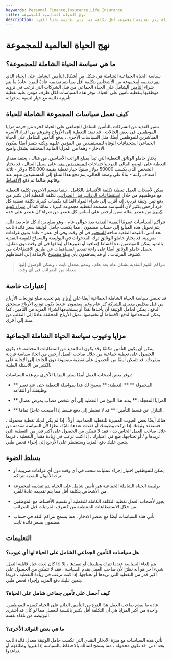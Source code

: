 ```yaml
---
keywords: Personal Finance,Insurance,Life Insurance
title: نهج الحياة العالمية للمجموعة
description: سياسة الحياة الجماعية الشاملة هي تأمين شامل على الحياة يتم تقديمه لمجموعة أقل تكلفة مما يتم تقديمه عادةً للفرد.
---
```


# نهج الحياة العالمية للمجموعة
## ما هي سياسة الحياة الشاملة للمجموعة؟

سياسة الحياة الجماعية الشاملة هي شكل من أشكال [التأمين الشامل على الحياة الذي يتم](/universallife) تقديمه لمجموعة من الأشخاص بتكلفة أقل مما يتم تقديمه عادةً للفرد. عادةً ما يتم شراء [التأمين](/lifeinsurance) الشامل على الحياة الجماعي من قبل الشركات التي ترغب في تزويد موظفيها بتغطية تأمين على الحياة. توفر هذه السياسات لكل طرف مؤمن عليه تغطية تأمينية دائمة مع خيار لتنمية مدخراته.

## كيف تعمل سياسات المجموعة الشاملة للحياة

تتميز العديد من الشركات بالتأمين الشامل الجماعي على الحياة كجزء من حزمة مزايا الموظفين. في بعض الحالات ، قد تمتد التغطية إلى الأزواج وغيرهم من أفراد الأسرة المباشرين للموظفين أيضًا. مثل السياسات الأخرى ، يدفع التأمين الشامل على الحياة الجماعي [استحقاقات الوفاة](/deathbenefit) للمستفيدين من المؤمن عليهم ولكنه يتميز أيضًا بمكون الادخار - وهما من المزايا المالية المختلفة بشكل واضح.

يختار حاملو الوثائق التغطية التي تبدأ بمبلغ الراتب الأساسي. من هناك ، يعتمد مقدار التغطية على الوضع المالي للفرد واحتياجات [المستفيدين منه](/beneficiary). على سبيل المثال ، قد يختار الشخص الذي يكسب 50000 دولار سنويًا خيار تغطية بقيمة 150.000 دولار - ثلاثة أضعاف راتبه - بناءً على وضعه الحالي. يتم دفع هذا المبلغ إلى المستفيدين منهم عند وفاتهم طالما تم دفع [الأقساط](/premium).

يمكن لأصحاب العمل تغطية تكلفة الأقساط بالكامل ، بينما يقسم الآخرون تكلفة التغطية مع موظفيهم من خلال [استقطاعات الرواتب قبل الضرائب](/payroll-deduction-plan). تكلفة التغطية أقل بكثير من دفع ثمن وثيقة فردية. إنه أقرب إلى شراء المواد الغذائية بكميات كبيرة. تكلفة تغطية كل فرد أرخص بكثير لأن السياسة مصممة لتغطية مجموعة كبيرة ، تمامًا كما أن [شراء كمية كبيرة](/volume-discount) من عنصر بقالة معين أرخص على أساس كل عنصر من شراء كل عنصر على حدة.

تتراكم السياسات عمومًا القيمة النقدية بعد حوالي عام - وهو مبلغ يزداد كل عام بعد ذلك. يتم تحويل هذه المبالغ إلى حساب مضمون ، مما يكسب حامل الوثيقة سعر فائدة ثابت بحد أدنى. القيمة النقدية متاحة [للسحب](/withdrawal) في أي وقت وفي أي عمر - عادة بدون غرامات ضريبية. قد يختار حاملو الوثائق ترك المدخرات في البوليصة والسماح للقيمة النقدية بالنمو. يمكن للموظفين بدء أقساط إضافية أو تغييرها أو إيقافها في أي وقت دون مقابل. يحصل حاملو الوثائق أيضًا على راحة تقديم المساهمات عن طريق الاقتطاعات من كشوف المرتبات ، أو قد يساهمون بأي [مبلغ مقطوع](/lump-sum-payment) بالإضافة إلى أقساطهم.

> تتراكم القيم النقدية بشكل عام بعد عام ، وتنمو بمعدل ثابت ، ويمكن الوصول إليها معفاة من الضرائب في أي وقت.

>

## إعتبارات خاصة

قد تحصل سياسة الحياة الشاملة الجماعية أيضًا على [أرباح](/dividend). يتم تحديد مبلغ توزيعات الأرباح من قبل [مجلس](/boardofdirectors) [مديري الشركة](/boardofdirectors) كل عام وغير مضمون. عندما يكون توزيع الأرباح مستحق الدفع ، يمكن لحامل الوثيقة أن يأخذها نقدًا أو يستخدمها لشراء المزيد من التأمين. كما يمكن استخدامها لدفع الأقساط أو تخفيضها. تميل الأرباح المحققة عادةً إلى التقلب من سنة إلى أخرى.

## مزايا وعيوب سياسة الحياة الشاملة الجماعية

يمكن أن يكون التأمين مكلفًا وقد يكون له العديد من المتطلبات المختلفة. قد يكون الحصول على تغطية جماعية من خلال صاحب العمل أرخص من اتخاذ سياسة فردية بمفردك. قد تتمكن أيضًا من الحصول على تغطية مضمونة دون الحاجة إلى الإجابة على الكثير من الأسئلة الطبية.

يوفر بعض أصحاب العمل أيضًا بعض المزايا الأخرى مع هذه السياسات:

- ** المحمولة ** ** التغطية: ** يسمح لك هذا بمواصلة التغطية حتى عند تغيير وظيفتك أو التقاعد.

- ** المزايا المعجلة: ** يمتد هذا النوع من التغطية إلى أي شخص مصاب بمرض عضال

- ** التنازل عن قسط التأمين: ** قد لا تضطر إلى دفع قسط إذا أصبحت عاجزًا تمامًا.

هناك أيضًا بعض العيوب المميزة للتغطية الجماعية. أولاً ، إذا لم يكن لديك تغطية محمولة ، فستفقد وثيقتك إذا تركت وظيفتك أو فقدت عندها. ثانيًا ، نظرًا لأن السياسة مقدمة من خلال صاحب العمل الخاص بك ، فقد لا تتمكن من الحصول على أكبر قدر من التغطية التي تريدها و / أو تحتاجها. ضع في اعتبارك ، إذا كنت ترغب في زيادة مقدار التغطية ، فربما يتعين عليك دفع المزيد وستضطر على الأرجح إلى إجراء فحص طبي.

## يسلط الضوء

- يمكن للموظفين اختيار إجراء عمليات سحب في أي وقت دون أي غرامات ضريبية أو ترك الأموال النقدية تتراكم.

- بوليصة الحياة الشاملة الجماعية هي تأمين شامل على الحياة يتم تقديمه لمجموعة من الأشخاص بتكلفة أقل مما يتم تقديمه عادةً للفرد.

- يجوز لأصحاب العمل تغطية التكلفة الكاملة للتغطية أو تقسيم الأقساط مع الموظفين من خلال الاستقطاعات المنتظمة من كشوف المرتبات قبل الضرائب.

- تأتي هذه السياسات أيضًا مع عنصر الادخار ، مما يسمح بتراكم النقد في حساب مضمون بسعر فائدة ثابت.

## التعليمات

### هل سياسات التأمين الجماعي الشامل على الحياة لها أي عيوب؟

يتم إلغاء السياسة عندما تترك وظيفتك أو تفقدها ، إلا إذا كان لديك خيار قابلية النقل. شيء آخر هو أنه نظرًا لأن صاحب العمل يقدم السياسة ، فقد لا تتمكن من الحصول على أكبر قدر من التغطية التي تريدها أو تحتاجها. إذا كنت ترغب في زيادة التغطية ، فربما يتعين عليك دفع المزيد وإجراء فحص طبي.

### كيف أحصل على تأمين جماعي شامل على الحياة؟

عادة ما يقدم صاحب العمل هذا النوع من التأمين الدائم على الحياة كميزة للموظفين. واحدة من أكبر المزايا هي أن التكلفة أقل بكثير بالنسبة للعميل مما لو كان قد اشترى البوليصة من تلقاء نفسه.

### ما هي بعض الفوائد الأخرى؟

تأتي هذه السياسات مع ميزة الادخار النقدي التي تكسب حامل الوثيقة معدل فائدة ثابت بحد أدنى. قد تكون محمولة ، مما يسمح للمالك بالاحتفاظ بالسياسة إذا غيروا وظائفهم أو تقاعدوا.

